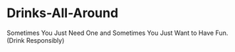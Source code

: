 # Drinks-All-Around
Sometimes You Just Need One and Sometimes You Just Want to Have Fun. (Drink Responsibly)
